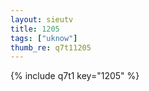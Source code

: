 ```yaml
--- 
layout: sieutv
title: 1205
tags: ["uknow"]
thumb_re: q7t11205
---
```

{% include q7t1 key="1205" %} 
